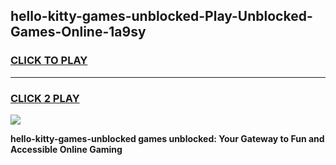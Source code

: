 
## hello-kitty-games-unblocked-Play-Unblocked-Games-Online-1a9sy
<h3>
<a href="https://premium76.site?title=hello-kitty-games-unblocked&ref=24A">CLICK TO PLAY</a></h3>
<hr>

<h3>
<a href="https://premium76.site?title=hello-kitty-games-unblocked&ref=24A">CLICK 2 PLAY</a>
  
</h3>

<a href="https://premium76.site?title=hello-kitty-games-unblocked&ref=24A"><img src="https://clearcache.store/games.png"></a>


**hello-kitty-games-unblocked games unblocked: Your Gateway to Fun and Accessible Online Gaming**
